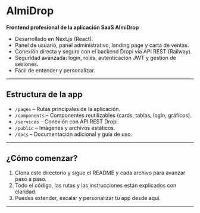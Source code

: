 # AlmiDrop

**Frontend profesional de la aplicación SaaS AlmiDrop**

- Desarrollado en Next.js (React).
- Panel de usuario, panel administrativo, landing page y carta de ventas.
- Conexión directa y segura con el backend Dropi vía API REST (Railway).
- Seguridad avanzada: login, roles, autenticación JWT y gestión de sesiones.
- Fácil de entender y personalizar.

---

## Estructura de la app

- `/pages` – Rutas principales de la aplicación.
- `/components` – Componentes reutilizables (cards, tablas, login, gráficos).
- `/services` – Conexión con API REST Dropi.
- `/public` – Imágenes y archivos estáticos.
- `/docs` – Documentación adicional y guía de uso.

---

## ¿Cómo comenzar?

1. Clona este directorio y sigue el README y cada archivo para avanzar paso a paso.
2. Todo el código, las rutas y las instrucciones están explicados con claridad.
3. Puedes extender, escalar y personalizar tu app desde aquí.

---
